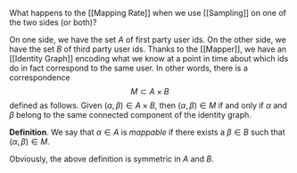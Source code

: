 What happens to the [[Mapping Rate]] when we use [[Sampling]] on one of the two sides (or both)?

On one side, we have the set $A$ of first party user ids. On the other side, we have the set $B$ of third party user ids. Thanks to the [[Mapper]], we have an [[Identity Graph]] encoding what we know at a point in time about which ids do in fact correspond to the same user. In other words, there is a correspondence
$$
M \subset A \times B
$$
defined as follows. Given $(\alpha, \beta) \in A \times B$, then $(\alpha, \beta) \in M$ if and only if $\alpha$ and $\beta$ belong to the same connected component of the identity graph.

__Definition__. We say that $\alpha \in A$ is _mappable_ if there exists a $\beta \in B$ such that $(\alpha, \beta) \in M$.

Obviously, the above definition is symmetric in $A$ and $B$.